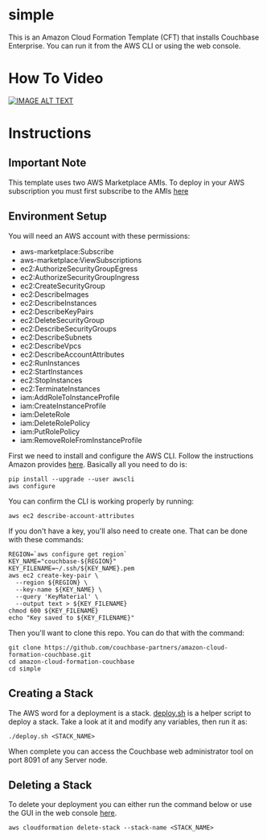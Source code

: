 # simple

This is an Amazon Cloud Formation Template (CFT) that installs Couchbase Enterprise.  You can run it from the AWS CLI or using the web console.

# How To Video

[![IMAGE ALT TEXT](http://img.youtube.com/vi/KpwmiRKrsfw/0.jpg)](https://www.youtube.com/watch?v=KpwmiRKrsfw&index=4&list=PLG3nTnYVz3nzGsaREuEjlvAKnNe4Xc-8j "Deploying Couchbase with the AWS CLI and CloudFormation")

# Instructions

## Important Note

This template uses two AWS Marketplace AMIs.  To deploy in your AWS subscription you must first subscribe to the AMIs [here](https://aws.amazon.com/marketplace/seller-profile?id=1a064a14-5ac2-4980-9167-15746aabde72)

## Environment Setup

You will need an AWS account with these permissions:
* aws-marketplace:Subscribe
* aws-marketplace:ViewSubscriptions
* ec2:AuthorizeSecurityGroupEgress
* ec2:AuthorizeSecurityGroupIngress
* ec2:CreateSecurityGroup
* ec2:DescribeImages
* ec2:DescribeInstances
* ec2:DescribeKeyPairs
* ec2:DeleteSecurityGroup
* ec2:DescribeSecurityGroups
* ec2:DescribeSubnets
* ec2:DescribeVpcs
* ec2:DescribeAccountAttributes
* ec2:RunInstances
* ec2:StartInstances
* ec2:StopInstances
* ec2:TerminateInstances
* iam:AddRoleToInstanceProfile
* iam:CreateInstanceProfile
* iam:DeleteRole
* iam:DeleteRolePolicy
* iam:PutRolePolicy
* iam:RemoveRoleFromInstanceProfile

First we need to install and configure the AWS CLI.  Follow the instructions Amazon provides [here](http://docs.aws.amazon.com/cli/latest/userguide/installing.html).  Basically all you need to do is:

    pip install --upgrade --user awscli
    aws configure

You can confirm the CLI is working properly by running:

    aws ec2 describe-account-attributes

If you don't have a key, you'll also need to create one.  That can be done with these commands:

    REGION=`aws configure get region`
    KEY_NAME="couchbase-${REGION}"
    KEY_FILENAME=~/.ssh/${KEY_NAME}.pem
    aws ec2 create-key-pair \
      --region ${REGION} \
      --key-name ${KEY_NAME} \
      --query 'KeyMaterial' \
      --output text > ${KEY_FILENAME}
    chmod 600 ${KEY_FILENAME}
    echo "Key saved to ${KEY_FILENAME}"

Then you'll want to clone this repo.  You can do that with the command:

    git clone https://github.com/couchbase-partners/amazon-cloud-formation-couchbase.git
    cd amazon-cloud-formation-couchbase
    cd simple

## Creating a Stack

The AWS word for a deployment is a stack.  [deploy.sh](deploy.sh) is a helper script to deploy a stack.  Take a look at it and modify any variables, then run it as:

    ./deploy.sh <STACK_NAME>

When complete you can access the Couchbase web administrator tool on port 8091 of any Server node.

## Deleting a Stack

To delete your deployment you can either run the command below or use the GUI in the web console [here](https://console.aws.amazon.com/cloudformation/home).

    aws cloudformation delete-stack --stack-name <STACK_NAME>
